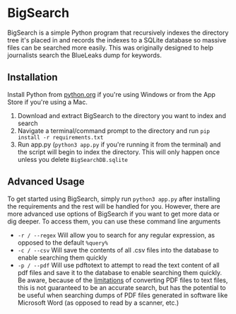 # BigSearch
BigSearch is a simple Python program that recursively indexes the directory tree it's placed in and records the indexes to a SQLite database so massive files can be searched more easily. This was originally designed to help journalists search the BlueLeaks dump for keywords.
## Installation
Install Python from [python.org](https://www.python.org/downloads/) if you're using 
Windows or from the App Store if you're using a Mac.

1. Download and extract BigSearch to the directory you want to index and search
2. Navigate a terminal/command prompt to the directory and run ``pip install -r requirements.txt``
3. Run app.py (``python3 app.py`` if you're running it from the terminal) and the script will begin to index the directory. This will only happen once unless you delete ``BigSearchDB.sqlite``

## Advanced Usage
To get started using BigSearch, simply run ``python3 app.py`` after installing the 
requirements and the rest will be handled for you. However, there are more advanced use
options of BigSearch if you want to get more data or dig deeper. To access them, you can
use these command line arguments

- ``-r / --regex`` Will allow you to search for any regular expression, as opposed to the 
default ``%query%``
- ``-c / --csv`` Will save the contents of all .csv files into the database to enable searching
them quickly
- ``-p / --pdf`` Will use pdftotext to attempt to read the text content of all pdf files and
save it to the database to enable searching them quickly. Be aware, because of the [limitations](https://stackoverflow.com/a/17099530/13026048)
of converting PDF files to text files, this is not guaranteed to be an accurate search, but has the potential to be useful when
searching dumps of PDF files generated in software like Microsoft Word (as opposed to read by a scanner, etc.)